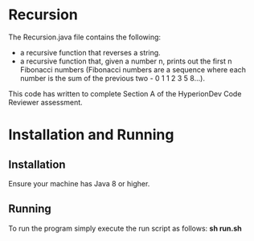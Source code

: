 # Recursion
The Recursion.java file contains the following:
* a recursive function that reverses a string.
* a recursive function that, given a number n, prints out the first n Fibonacci numbers (Fibonacci numbers are a sequence where each number is the sum of the previous two - 0 1 1 2 3 5 8...).

This code has written to complete Section A of the HyperionDev Code Reviewer assessment.

# Installation and Running

## Installation
Ensure your machine has Java 8 or higher.

## Running
To run the program simply execute the run script as follows: **sh run.sh**
